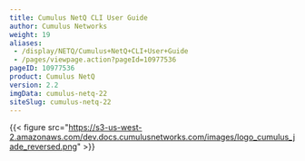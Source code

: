 ```yaml
---
title: Cumulus NetQ CLI User Guide
author: Cumulus Networks
weight: 19
aliases:
 - /display/NETQ/Cumulus+NetQ+CLI+User+Guide
 - /pages/viewpage.action?pageId=10977536
pageID: 10977536
product: Cumulus NetQ
version: 2.2
imgData: cumulus-netq-22
siteSlug: cumulus-netq-22
---
```

{{< figure src="https://s3-us-west-2.amazonaws.com/dev.docs.cumulusnetworks.com/images/logo_cumulus_jade_reversed.png" >}}

